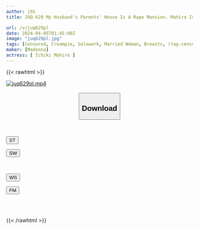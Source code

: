 ```yaml
---
author: j91
title: JUQ-629 My Husband's Parents' House Is A Rape Mansion. Mahiro Ichiki Was Set Up And Raped By His Father-in-law And Brother-in-law For 7 Days.

url: /v/juq629pl
date: 2024-04-05T01:45:00Z
image: "juq629pl.jpg"
tags: [Censored, Creampie, Solowork, Married Woman, Breasts, (tag-censored), Mature Woman	]
maker: [Madonna]
actress: [ Ichiki Mahiro ]
---
```



{{< rawhtml >}}

<div class="video" data-videoid="k0ZqbMxqdbFOLMV">
    <a href="javascript:;">
        <img src="/v/juq629pl/juq629pl.jpg" width="WIDTH" height="HEIGHT" alt="juq629pl.mp4" loading="lazy">
    </a>
</div>

<script type="text/javascript" src="https://j91.asia/asset/on-demand-st.js"></script>

<br>
  <link rel="stylesheet" href="https://j91.asia/asset/bs5.css">
  
  <center>
  <button class="btn btn-primary" type="button" data-bs-toggle="collapse" data-bs-target=".multi-collapse" aria-expanded="false" aria-controls="multiCollapseExample1 multiCollapseExample2"><h2>Download</h2></button></center>
</p>
<div class="row">
  <div class="col">
    <div class="collapse multi-collapse" id="multiCollapseExample1">
      <div class="card card-body">
	      	      <br>
<div class="buttons">  
<p><a href="https://streamtape.to/v/k0ZqbMxqdbFOLMV" target="_blank"><button class="btn-hover color-3"><i class="fa fa-download"></i> ST</button></a></p>
<p><a href="https://asnwish.com/9grt9ifjzoez" target="_blank"><button class="btn-hover color-2"><i class="fa fa-download"></i> SW</button></a></p></div>
    </div>
  </div>
</div>
  <div class="col">
    <div class="collapse multi-collapse" id="multiCollapseExample2">
      <div class="card card-body">
	      <br>
<div class="buttons">
<p><a href="https://wolfstream.tv/668z74oei22w"><button class="btn-hover color-9"><i class="fa fa-download"></i> WS</button></a></p>
<p><a href="https://filemoon.sx/d/fzxy28pdsi0f"><button class="btn-hover color-8"><i class="fa fa-download"></i> FM</button></a></p></div>
<br><br>
      </div>
    </div>
  </div>
</div>

{{< /rawhtml >}}